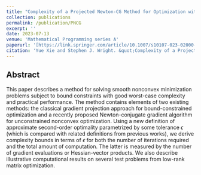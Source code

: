 ```yaml
---
title: "Complexity of a Projected Newton-CG Method for Optimization with Bounds"
collection: publications
permalink: /publication/PNCG
excerpt: ''
date: 2023-07-13
venue: 'Mathematical Programming series A'
paperurl: '[https://link.springer.com/article/10.1007/s10107-023-02000-z]'
citation: 'Yue Xie and Stephen J. Wright. &quot;Complexity of a Projected Newton-CG Method for Optimization with Bounds.&quot; <i> Math. Program. (2023). https://doi.org/10.1007/s10107-023-02000-z.</i>.'
---
```

## Abstract

This paper describes a method for solving smooth nonconvex minimization problems subject to bound constraints with good worst-case complexity and practical performance. The method contains elements of two existing methods: the classical gradient projection approach for bound-constrained optimization and a recently proposed Newton-conjugate gradient algorithm for unconstrained nonconvex optimization.
Using a new definition of approximate second-order optimality parametrized by some tolerance $\epsilon$ (which is compared with related definitions from previous works), we derive complexity bounds in terms of $\epsilon$ for both the number of iterations required and the total amount of computation. The latter is measured by the number of gradient evaluations or Hessian-vector products. We also describe illustrative computational results on several test problems from low-rank matrix optimization.
